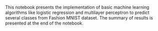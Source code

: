 This notebook presents the implementation of basic machine learning algorithms like logistic regression and multilayer perceptron to predict several classes from Fashion MNIST dataset. The summary of results is presented at the end of the notebook.